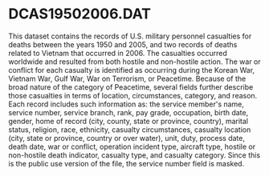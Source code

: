 # DCAS19502006.DAT

This dataset contains the records of U.S. military personnel casualties for deaths between the years 1950 and 2005, 
and two records of deaths related to Vietnam that occurred in 2006. 
The casualties occurred worldwide and resulted from both hostile and non-hostile action. 
The war or conflict for each casualty is identified as occurring during the Korean War, Vietnam War, Gulf War, War on Terrorism, 
or Peacetime. Because of the broad nature of the category of Peacetime, 
several fields further describe those casualties in terms of location, circumstances, category, and reason. 
Each record includes such information as: the service member's name, service number, service branch, rank, pay grade, 
occupation, birth date, gender, home of record (city, county, state or province, country), marital status, religion, race, 
ethnicity, casualty circumstances, casualty location (city, state or province, country or over water), 
unit, duty, process date, death date, war or conflict, operation incident type, aircraft type, hostile or non-hostile death indicator, 
casualty type, and casualty category. Since this is the public use version of the file, the service number field is masked.
